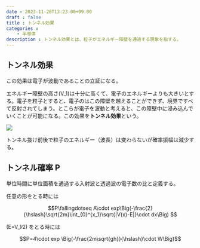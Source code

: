 ```yaml
---
date : 2023-11-20T13:23:00+09:00
draft : false
title : トンネル効果
categories :
    - 半導体
description : トンネル効果とは、粒子がエネルギー障壁を通過する現象を指する。
---
```


## トンネル効果
この効果は電子が波動であることの立証になる。

エネルギー障壁の高さ\(V_1\)は十分に高くて、電子のエネルギーよりも大きいとする。電子を粒子とすると、電子のはこの障壁を越えることができず、境界ですべて反射されてしまう。とこらが電子を波動と考えると、この障壁中に浸み込んでいくことが可能になる。この効果を**トンネル効果**という。

![](https://image.icysamon.jp/blog/2023/11/tunnelling-effect.webp)

トンネル抜け前後で粒子のエネルギー（波長）は変わらないが確率振幅は減少する。

## トンネル確率 P
単位時間に単位面積を通過する入射波と透過波の電子数の比と定義する。

任意の形をとる時には

$$P\fallingdotseq A\cdot exp\Big(-\frac{2}{\hslash}\sqrt{2m}\int_{0}^{x_1}\sqrt{|V(x)-E|}\cdot dx\Big) $$

\(E=V_1∕2\) をとる時には

$$P=4\cdot exp \Big(-\frac{2m\sqrt{gh}}{\hslash}\cdot W\Big)$$